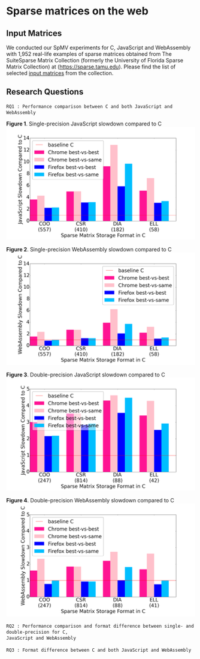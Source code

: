 # Sparse matrices on the web

## Input Matrices
We conducted our SpMV experiments for C, JavaScript and WebAssembly with 1,952 real-life examples of sparse matrices obtained from The SuiteSparse Matrix Collection (formerly the University of Florida Sparse Matrix Collection) at (https://sparse.tamu.edu). 
Please find the list of selected [input matrices](./input-matrices.txt) from the collection.

## Research Questions

    RQ1 : Performance comparison between C and both JavaScript and WebAssembly
    
   __Figure 1__. Single-precision JavaScript slowdown compared to C
   ![Figure 1.](./analysis/js/RQ1/rq1_single.png)
   
   __Figure 2__. Single-precision WebAssembly slowdown compared to C
    ![Figure 2.](./analysis/wasm/RQ1/rq1_single.png)
    
   __Figure 3__. Double-precision JavaScript slowdown compared to C
   ![Figure 3.](./analysis/js/RQ1/rq1_double.png)
    
   __Figure 4__. Double-precision WebAssembly slowdown compared to C
   ![Figure 4.](./analysis/wasm/RQ1/rq1_double.png)
    
    RQ2 : Performance comparison and format difference between single- and double-precision for C, 
    JavaScript and WebAssembly
    
    RQ3 : Format difference between C and both JavaScript and WebAssembly
